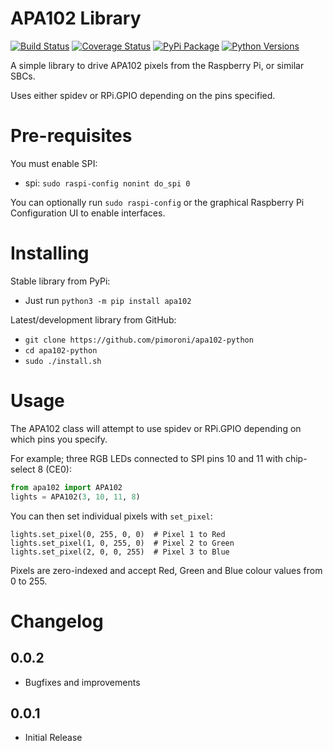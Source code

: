 # APA102 Library

[![Build Status](https://travis-ci.com/pimoroni/apa102-python.svg?branch=master)](https://travis-ci.com/pimoroni/apa102-python)
[![Coverage Status](https://coveralls.io/repos/github/pimoroni/apa102-python/badge.svg?branch=master)](https://coveralls.io/github/pimoroni/apa102-python?branch=master)
[![PyPi Package](https://img.shields.io/pypi/v/apa102.svg)](https://pypi.python.org/pypi/apa102)
[![Python Versions](https://img.shields.io/pypi/pyversions/apa102.svg)](https://pypi.python.org/pypi/apa102)

A simple library to drive APA102 pixels from the Raspberry Pi, or similar SBCs.

Uses either spidev or RPi.GPIO depending on the pins specified.

# Pre-requisites

You must enable SPI:

* spi: `sudo raspi-config nonint do_spi 0`

You can optionally run `sudo raspi-config` or the graphical Raspberry Pi Configuration UI to enable interfaces.

# Installing

Stable library from PyPi:

* Just run `python3 -m pip install apa102`

Latest/development library from GitHub:

* `git clone https://github.com/pimoroni/apa102-python`
* `cd apa102-python`
* `sudo ./install.sh`

# Usage

The APA102 class will attempt to use spidev or RPi.GPIO depending on which pins you specify.

For example; three RGB LEDs connected to SPI pins 10 and 11 with chip-select 8 (CE0):

```python
from apa102 import APA102
lights = APA102(3, 10, 11, 8)
```

You can then set individual pixels with `set_pixel`:

```
lights.set_pixel(0, 255, 0, 0)  # Pixel 1 to Red
lights.set_pixel(1, 0, 255, 0)  # Pixel 2 to Green
lights.set_pixel(2, 0, 0, 255)  # Pixel 3 to Blue
```

Pixels are zero-indexed and accept Red, Green and Blue colour values from 0 to 255.

# Changelog

0.0.2
-----

* Bugfixes and improvements

0.0.1
-----

* Initial Release
